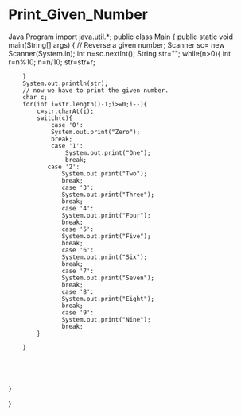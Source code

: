 # Print_Given_Number
Java Program
import java.util.*;
public class Main
{
	public static void main(String[] args) {
	    // Reverse a given number;
	    Scanner sc= new Scanner(System.in);
	    int n=sc.nextInt();
	   String str="";
	    while(n>0){
	        int r=n%10;
	        n=n/10;
	        str=str+r;
	       
	    }
	    System.out.println(str);
	    // now we have to print the given number.
	    char c;
	    for(int i=str.length()-1;i>=0;i--){
	        c=str.charAt(i);
	        switch(c){
	            case '0':
	            System.out.print("Zero");
	            break;
	            case '1':
	                System.out.print("One");
	                break;
	           case '2':
	               System.out.print("Two");
	               break;
	               case '3':
	               System.out.print("Three");
	               break;
	               case '4':
	               System.out.print("Four");
	               break;
	               case '5':
	               System.out.print("Five");
	               break;
	               case '6':
	               System.out.print("Six");
	               break;
	               case '7':
	               System.out.print("Seven");
	               break;
	               case '8':
	               System.out.print("Eight");
	               break;
	               case '9':
	               System.out.print("Nine");
	               break;
	        }
	        
	    }
	    
	    
	    

		
	}
}
